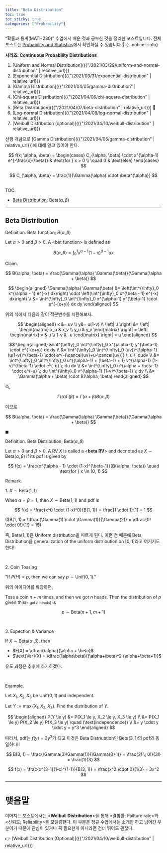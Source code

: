 ```yaml
---
title: "Beta Distribution"
toc: true
toc_sticky: true
categories: ["Probability"]
---
```


“확률과 통계(MATH230)” 수업에서 배운 것과 공부한 것을 정리한 포스트입니다. 전체 포스트는 [Probability and Statistics](https://bluehorn07.github.io/categories/probability-and-statistics)에서 확인하실 수 있습니다 🎲
{: .notice--info}

<div class="proof" markdown="1">

**시리즈: Continuous Probability Distributions**

1. [Uniform and Normal Distribution]({{"/2021/03/29/uniform-and-normal-distribution" | relative_url}})
2. [Exponential Distribution]({{"/2021/03/31/exponential-distribution" | relative_url}})
3. [Gamma Distribution]({{"/2021/04/05/gamma-distribution" | relative_url}})
4. [Chi-square Distribution]({{"/2021/04/06/chi-square-distribution" | relative_url}})
5. [Beta Distribution]({{"/2021/04/07/beta-distribution" | relative_url}}) 👀
6. [Log-normal Distribution]({{"/2021/04/08/log-normal-distribution" | relative_url}})
7. [Weibull Distribution (optional)]({{"/2021/04/10/weibull-distribution" | relative_url}})

</div>

선행 개념으로 [Gamma Distribution]({{"/2021/04/05/gamma-distribution" | relative_url}})에 대해 알고 있어야 한다.

$$
f(x; \alpha, \beta)
= \begin{cases}
    C_{\alpha, \beta} \cdot x^{\alpha-1} e^{-\frac{x}{\beta}} & \text{for } x > 0 \\
    \quad 0 & \text{else}
\end{cases}
$$

$$
C_{\alpha, \beta}
= \frac{1}{\Gamma(\alpha) \cdot \beta^{\alpha}}
$$

<br><span class="statement-title">TOC.</span><br>

- [Beta Distribution](#beta-distribution); $\text{Beta}(\alpha, \beta)$

<hr/>

## Beta Distribution

<div class="definition" markdown="1">

<span class="statement-title">Definition.</span> Beta function; $B(\alpha, \beta)$<br/>

Let $\alpha > 0$ and $\beta > 0$. A \<bet function\> is defined as

$$
B(\alpha, \beta) = \int^1_0 x^{\alpha-1}(1-x)^{\beta-1} dx
$$

</div>

<div class="theorem" markdown="1">

<span class="statement-title">Claim.</span><br/>

$$
B(\alpha, \beta) = \frac{\Gamma(\alpha) \Gamma(\beta)}{\Gamma(\alpha + \beta)}
$$

</div>

<div class="math-statement" markdown="1">

$$
\begin{aligned}
\Gamma(\alpha) \Gamma(\beta) &= \left(\int^{\infty}_0 x^{\alpha - 1} e^{-x} dx\right) \cdot \left(\int^{\infty}_0 x^{\beta - 1} e^{-x} dx\right) \\
&= \int^{\infty}_0 \int^{\infty}_0 x^{\alpha-1} y^{\beta-1} \cdot e^{-(x+y)} dx dy
\end{aligned}
$$

위의 식에서 다음과 같이 적분변수를 치환해보자.

$$
\begin{aligned}
x &= uv \\
y&= u(1-v) \\
\left| J \right| &= \left| \begin{matrix}
    x_u & x_v \\
    y_u & y_v
\end{matrix} \right| = \left| \begin{matrix}
    v & u \\
    1-v & -u
\end{matrix} \right| = u
\end{aligned}
$$

$$
\begin{aligned}
&\int^{\infty}_0 \int^{\infty}_0 x^{\alpha-1} y^{\beta-1} \cdot e^{-(x+y)} dx dy \\
&= \int^{\infty}_0 \int^{\infty}_0 (uv))^{\alpha-1} (u(1-v))^{\beta-1} \cdot e^{-(\cancel{uv}+u-\cancel{uv})} \; u \, dudv \\
&= \int^{\infty}_0 \int^{\infty}_0 u^{(\alpha-1) + (\beta-1) + 1} v^{\alpha-1} (1-v)^{\beta-1} \cdot e^{-u} \; du dv \\
&= \int^{\infty}_0 u^{\alpha + \beta-1} \cdot e^{-u} \; du \int^{\infty}_0 v^{\alpha-1} (1-v)^{\beta-1} \; dv \\
&= \Gamma(\alpha + \beta) \cdot B(\alpha, \beta)
\end{aligned}
$$

즉,

$$
\Gamma(\alpha)\Gamma(\beta) = \Gamma(\alpha + \beta) B(\alpha, \beta)
$$

이므로

$$
B(\alpha, \beta) = \frac{\Gamma(\alpha) \Gamma(\beta)}{\Gamma(\alpha + \beta)}
$$

$\blacksquare$

</div>

<div class="definition" markdown="1">

<span class="statement-title">Definition.</span> Beta Distribution; $\text{Beta}(\alpha, \beta)$<br/>

Let $\alpha>0$ and $\beta>0$. A RV $X$ is called a \<**beta RV**\> and decnoted as $X \sim \text{Beta}(\alpha, \beta)$ if its pdf is given by

$$
f(x) = \frac{x^{\alpha - 1} \cdot (1-x)^{\beta-1}}{B(\alpha, \beta)} \quad \text{for } x \in (0, 1)
$$

</div>

<span class="statement-title">Remark.</span><br/>

1\. $X \sim \text{Beta}(1, 1)$

When $\alpha = \beta = 1$, then $X \sim \text{Beta}(1, 1)$ and pdf is

$$
f(x) = \frac{x^0 \cdot (1-x)^0}{B(1, 1)} = \frac{1 \cdot 1}{1} = 1
$$

($B(1, 1) = \dfrac{\Gamma(1) \cdot \Gamma(1)}{\Gamma(2)} = \dfrac{0! \cdot 0!}{1!} = 1$)

즉, $\text{Beta}(1, 1)$은 Uniform distribution을 따르게 된다. 이런 점 때문에 Beta Distribution을 <span class="half_HL">generalization of the uniform distribution on $[0, 1]$</span>라고 여기기도 한다!

<br/>

2\. Coin Tossing

"If $P(H) = p$, then we can say $p \sim \text{Unif}(0, 1)$."

위의 아이디어를 확장하면,

Toss a coin $n+m$ times, and then we got $n$ heads. Then the distribution of $p$ given this<small>(= got $n$ heads)</small> is

$$
p \sim \text{Beta}(n+1, m+1)
$$

<br/>

3\. Expection & Variance

If $X \sim \text{Beta}(\alpha, \beta)$, then

- $E[X] = \dfrac{\alpha}{\alpha + \beta}$
- $\text{Var}(X) = \dfrac{\alpha\beta}{(\alpha+\beta)^2 (\alpha+\beta+1)}$

유도 과정은 추후에 추가하겠다.

<br/>

<span class="statement-title">Example.</span><br/>

Let $X_1, X_2, X_3$ be $\text{Unif}(0, 1)$ and independent.

Let $Y:=\max(X_1, X_2, X_3)$. Find the distribution of $Y$.

<div class="math-statement" markdown="1">

$$
\begin{aligned}
P(Y \le y) &= P(X_1 \le y, X_2 \le y, X_3 \le y) \\
        &= P(X_1 \le y) P(X_2 \le y) P(X_3 \le y) \quad (\text{independence}) \\
        &= y \cdot y \cdot y = y^3
\end{aligned}
$$

따라서, pdf는 $f(y) = 3y^2$가 되고 이것은 Beta Distriubtion인 $\text{Beta}(3, 1)$의 pdf와 동일하다!!

$$
B(3, 1) = \frac{\Gamma(3)\Gamma(1)}{\Gamma(3+1)} = \frac{2! \; 0!}{3!} = \frac{1}{3}
$$

$$
f(x) = \frac{x^{3-1}(1-x)^{1-1}}{B(3, 1)} = \frac{x^2 \cdot 0}{1/3} = 3x^2
$$

</div>

<hr/>

# 맺음말

이어지는 포스트에서는 \<**Weibull Distribution**\>을 통해 \<결함률; Failture rate\>와 \<신뢰도; Reliability\>을 모델링한다. 이 부분은 정규 수업에서는 소개만 하고 넘어간 부분이기 때문에 관심이 있거나 꼭 필요한게 아니라면 건너 뛰어도 괜찮다.

👉 [Weibull Distribution (Optional)]({{"/2021/04/10/weibull-distribution" | relative_url}})
